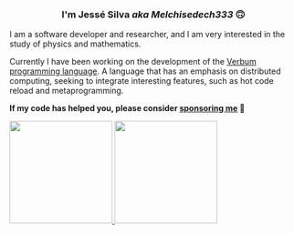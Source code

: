 
### <div align="center">I'm Jessé Silva <i>aka Melchisedech333</i> 🙃</div>

I am a software developer and researcher, and I am very interested in the study of physics and mathematics.

Currently I have been working on the development of the <a href="https://github.com/verbum-lang">Verbum programming language</a>. A language that has an emphasis on distributed computing, seeking to integrate interesting features, such as hot code reload and metaprogramming.

**If my code has helped you, please consider [sponsoring me](https://github.com/sponsors/melchisedech333) :blue_heart:** 


<div align="left">
  <a href="https://github.com/melchisedech333">
    <img height="180em" src="https://github-readme-stats.vercel.app/api?username=melchisedech333&show_icons=true&theme=tokyonight&include_all_commits=true&count_private=true&randabc=4534535434" />
    <img height="180em" src="https://github-readme-stats.vercel.app/api/top-langs/?username=melchisedech333&layout=compact&langs_count=20&theme=tokyonight&include_all_commits=true&count_private=true" />
  </a>
</div>

<!-- ### Olá, sou o Melch1sed3ch <img src="https://media.giphy.com/media/mGcNjsfWAjY5AEZNw6/giphy.gif" width="40"> 

<img align='right' src="lain-1.png" width="100" >


<p>
  Sou desenvolvedor <i>back-end</i> e <i>front-end</i>. Gosto muito de sistemas <i>web</i> feitos em PHP, mas sempre que  possível também estou criando softwares para <i>mobile</i>, <i>desktop</i> e <i>servidores</i>.
  
  Venho estudando a respeito do desenvolvimento de linguagens e manufatura de microchips, pois sonho em poder trabalhar com coisas semelhantes no futuro.

  Para além dos conhecimentos de ordem técnica, também me interesso muito por religião (em especial o Cristianimo), e literatura (em especial os clássicos). -->

<!--
  Minhas habilidades: 
    <img src="css-a.png"  height="30px" title="CSS 3" />
    <img src="html5.png"  height="30px" title="HTML 5" />
    <img src="js.png"     height="30px" title="Javascript" />
    <img src="php.png"    height="30px" title="PHP" />
    <img src="mysqld.png" height="30px" title="MySQL" />
    <img src="c.png"      height="30px" title="C" />
    -->
<!-- </p> -->

<!-- <p align="left"><b>Me siga:</b></p> -->

<!-- [![Blog](https://img.shields.io/badge/Blog-444444?style=for-the-badge&logo=github&logoColor=white)](https://melchisedech333.github.io/)
[![LinkedIn](https://img.shields.io/badge/LinkedIn-0077B5?style=for-the-badge&logo=linkedin&logoColor=white)](https://www.linkedin.com/in/melchisedech-rex-724152235/)
[![YouTube](https://img.shields.io/badge/YouTube-FF0000?style=for-the-badge&logo=youtube&logoColor=white)](https://www.youtube.com/channel/UC4Sh4wxncr5arnydpUfWPKw)


<div align="left">
  <a href="https://github.com/melchisedech333">
    <img height="180em" src="https://github-readme-stats.vercel.app/api?username=melchisedech333&show_icons=true&theme=tokyonight&include_all_commits=true&count_private=true&randabc=4534535434" />
    <img height="180em" src="https://github-readme-stats.vercel.app/api/top-langs/?username=melchisedech333&layout=compact&langs_count=20&theme=tokyonight&include_all_commits=true&count_private=true" />
  </a>
</div>

 -->
